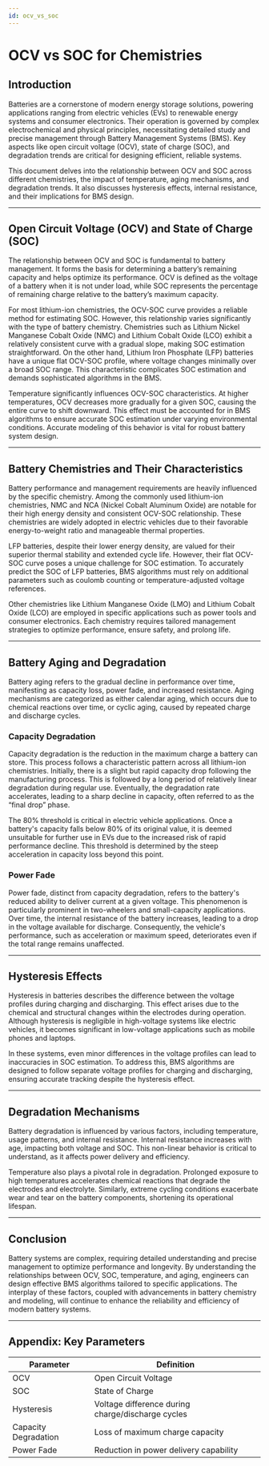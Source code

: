 ```yaml
---
id: ocv_vs_soc
---
```


# OCV vs SOC for Chemistries

## Introduction

Batteries are a cornerstone of modern energy storage solutions, powering applications ranging from electric vehicles (EVs) to renewable energy systems and consumer electronics. Their operation is governed by complex electrochemical and physical principles, necessitating detailed study and precise management through Battery Management Systems (BMS). Key aspects like open circuit voltage (OCV), state of charge (SOC), and degradation trends are critical for designing efficient, reliable systems.

This document delves into the relationship between OCV and SOC across different chemistries, the impact of temperature, aging mechanisms, and degradation trends. It also discusses hysteresis effects, internal resistance, and their implications for BMS design.

---

## Open Circuit Voltage (OCV) and State of Charge (SOC)

The relationship between OCV and SOC is fundamental to battery management. It forms the basis for determining a battery’s remaining capacity and helps optimize its performance. OCV is defined as the voltage of a battery when it is not under load, while SOC represents the percentage of remaining charge relative to the battery’s maximum capacity.

For most lithium-ion chemistries, the OCV-SOC curve provides a reliable method for estimating SOC. However, this relationship varies significantly with the type of battery chemistry. Chemistries such as Lithium Nickel Manganese Cobalt Oxide (NMC) and Lithium Cobalt Oxide (LCO) exhibit a relatively consistent curve with a gradual slope, making SOC estimation straightforward. On the other hand, Lithium Iron Phosphate (LFP) batteries have a unique flat OCV-SOC profile, where voltage changes minimally over a broad SOC range. This characteristic complicates SOC estimation and demands sophisticated algorithms in the BMS.

Temperature significantly influences OCV-SOC characteristics. At higher temperatures, OCV decreases more gradually for a given SOC, causing the entire curve to shift downward. This effect must be accounted for in BMS algorithms to ensure accurate SOC estimation under varying environmental conditions. Accurate modeling of this behavior is vital for robust battery system design.

---

## Battery Chemistries and Their Characteristics

Battery performance and management requirements are heavily influenced by the specific chemistry. Among the commonly used lithium-ion chemistries, NMC and NCA (Nickel Cobalt Aluminum Oxide) are notable for their high energy density and consistent OCV-SOC relationship. These chemistries are widely adopted in electric vehicles due to their favorable energy-to-weight ratio and manageable thermal properties.

LFP batteries, despite their lower energy density, are valued for their superior thermal stability and extended cycle life. However, their flat OCV-SOC curve poses a unique challenge for SOC estimation. To accurately predict the SOC of LFP batteries, BMS algorithms must rely on additional parameters such as coulomb counting or temperature-adjusted voltage references.

Other chemistries like Lithium Manganese Oxide (LMO) and Lithium Cobalt Oxide (LCO) are employed in specific applications such as power tools and consumer electronics. Each chemistry requires tailored management strategies to optimize performance, ensure safety, and prolong life.

---

## Battery Aging and Degradation

Battery aging refers to the gradual decline in performance over time, manifesting as capacity loss, power fade, and increased resistance. Aging mechanisms are categorized as either calendar aging, which occurs due to chemical reactions over time, or cyclic aging, caused by repeated charge and discharge cycles.

### Capacity Degradation

Capacity degradation is the reduction in the maximum charge a battery can store. This process follows a characteristic pattern across all lithium-ion chemistries. Initially, there is a slight but rapid capacity drop following the manufacturing process. This is followed by a long period of relatively linear degradation during regular use. Eventually, the degradation rate accelerates, leading to a sharp decline in capacity, often referred to as the “final drop” phase.

The 80% threshold is critical in electric vehicle applications. Once a battery's capacity falls below 80% of its original value, it is deemed unsuitable for further use in EVs due to the increased risk of rapid performance decline. This threshold is determined by the steep acceleration in capacity loss beyond this point.

### Power Fade

Power fade, distinct from capacity degradation, refers to the battery's reduced ability to deliver current at a given voltage. This phenomenon is particularly prominent in two-wheelers and small-capacity applications. Over time, the internal resistance of the battery increases, leading to a drop in the voltage available for discharge. Consequently, the vehicle's performance, such as acceleration or maximum speed, deteriorates even if the total range remains unaffected.

---

## Hysteresis Effects

Hysteresis in batteries describes the difference between the voltage profiles during charging and discharging. This effect arises due to the chemical and structural changes within the electrodes during operation. Although hysteresis is negligible in high-voltage systems like electric vehicles, it becomes significant in low-voltage applications such as mobile phones and laptops.

In these systems, even minor differences in the voltage profiles can lead to inaccuracies in SOC estimation. To address this, BMS algorithms are designed to follow separate voltage profiles for charging and discharging, ensuring accurate tracking despite the hysteresis effect.

---

## Degradation Mechanisms

Battery degradation is influenced by various factors, including temperature, usage patterns, and internal resistance. Internal resistance increases with age, impacting both voltage and SOC. This non-linear behavior is critical to understand, as it affects power delivery and efficiency.

Temperature also plays a pivotal role in degradation. Prolonged exposure to high temperatures accelerates chemical reactions that degrade the electrodes and electrolyte. Similarly, extreme cycling conditions exacerbate wear and tear on the battery components, shortening its operational lifespan.

---

## Conclusion

Battery systems are complex, requiring detailed understanding and precise management to optimize performance and longevity. By understanding the relationships between OCV, SOC, temperature, and aging, engineers can design effective BMS algorithms tailored to specific applications. The interplay of these factors, coupled with advancements in battery chemistry and modeling, will continue to enhance the reliability and efficiency of modern battery systems.

---

## Appendix: Key Parameters

| **Parameter**         | **Definition**                                           |
|------------------------|---------------------------------------------------------|
| OCV                   | Open Circuit Voltage                                    |
| SOC                   | State of Charge                                         |
| Hysteresis            | Voltage difference during charge/discharge cycles       |
| Capacity Degradation  | Loss of maximum charge capacity                         |
| Power Fade            | Reduction in power delivery capability                  |



